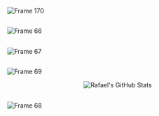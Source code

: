 ![Frame 170](https://github.com/user-attachments/assets/db8c7f05-8e97-4baa-9237-f21723ff171c)

## 

![Frame 66](https://github.com/user-attachments/assets/85c2aa52-73d8-4d26-8a85-d2693c7158f1)

## 

![Frame 67](https://github.com/user-attachments/assets/b0ed95c8-7e09-46f2-a9b3-a29b5a075667)

## 

![Frame 69](https://github.com/user-attachments/assets/d1312777-6e48-4649-abce-15bc4f61ea01)
<div align="center">
  <img src="https://github-readme-stats.vercel.app/api?username=rafael1209&show_icons=true&theme=white" alt="Rafael's GitHub Stats">
</div>

## 

![Frame 68](https://github.com/user-attachments/assets/98c32819-e003-41bc-9b3a-10c4775d0175)

## 
